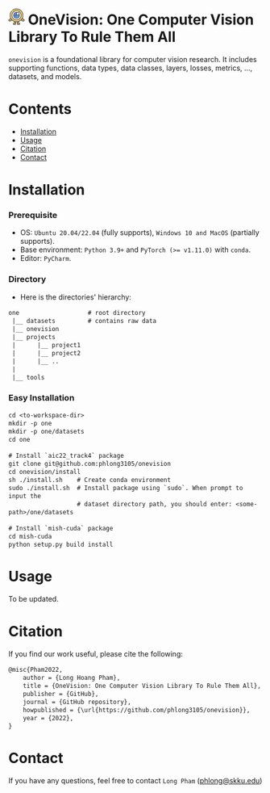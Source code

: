 ![Logo](docs/one_32.png) OneVision: One Computer Vision Library To Rule Them All
=============================

`onevision` is a foundational library for computer vision research. 
It includes supporting functions, data types, data classes, layers, losses, 
metrics, ..., datasets, and models.


# Contents
- [Installation](#installation)
- [Usage](#usage)
- [Citation](#citation)
- [Contact](#contact)


# Installation
### Prerequisite
- OS: `Ubuntu 20.04/22.04` (fully supports), `Windows 10 and MacOS` (partially supports).
- Base environment: `Python 3.9+` and `PyTorch (>= v1.11.0)` with `conda`.
- Editor: `PyCharm`.

### Directory
- Here is the directories' hierarchy:
```text
one                   # root directory
 |__ datasets         # contains raw data
 |__ onevision        
 |__ projects
 |      |__ project1
 |      |__ project2
 |      |__ ..
 |
 |__ tools
```

### Easy Installation 
```shell
cd <to-workspace-dir>
mkdir -p one
mkdir -p one/datasets
cd one

# Install `aic22_track4` package
git clone git@github.com:phlong3105/onevision
cd onevision/install
sh ./install.sh    # Create conda environment
sudo ./install.sh  # Install package using `sudo`. When prompt to input the 
                   # dataset directory path, you should enter: <some-path>/one/datasets

# Install `mish-cuda` package
cd mish-cuda
python setup.py build install
```


# Usage
To be updated.


# Citation
If you find our work useful, please cite the following:

```text
@misc{Pham2022,  
    author = {Long Hoang Pham},  
    title = {OneVision: One Computer Vision Library To Rule Them All},  
    publisher = {GitHub},
    journal = {GitHub repository},
    howpublished = {\url{https://github.com/phlong3105/onevision}},
    year = {2022},
}
```


# Contact
If you have any questions, feel free to contact `Long Pham` ([phlong@skku.edu](phlong@skku.edu))
